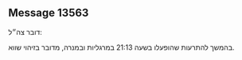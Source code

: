 ## Message 13563

דובר צה״ל:

בהמשך להתרעות שהופעלו בשעה 21:13 במרגליות ובמנרה, מדובר בזיהוי שווא.

